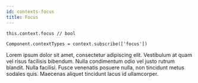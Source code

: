 ```yaml
---
id: contexts-focus
title: Focus
---
```

```
this.context.focus // bool

Component.contextTypes = context.subscribe(['focus'])
```
Lorem ipsum dolor sit amet, consectetur adipiscing elit. Vestibulum at quam vel risus facilisis bibendum. Nulla condimentum odio vel justo rutrum blandit. Nulla facilisi. Fusce venenatis posuere nulla, non tincidunt metus sodales quis. Maecenas aliquet tincidunt lacus id ullamcorper.
